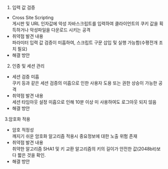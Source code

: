 1. 입력 값 검증
- Cross Site Scripting<br>
게시판 및 URL 인자값에 악성 자바스크립트를 입력하여 클라이언트의 쿠키 값을 획득하거나 악성파일을 다운로드 시키는 공격
- 취약점 발견 내용<br>
파라미터 입력 값 검증이 미흡하여, 스크립트 구문 삽입 및 실행 가능함(수평전개 조치 필요) 
- 해결 방안<br>


2. 인증 및 세션 관리
- 세션 검증 미흡<br>
쿠키 등과 같은 세션 검증의 미흡으로 인한 사용자 도용 또는 권한 상승이 가능한 공격
- 취약점 발견 내용<br>
세션 타임아웃 설정 미흡으로 인해 10분 이상 미 사용하여도 로그아웃 되지 않음
- 해결 방안<br>


3.암호화 적용
- 암호 적정성<br>
깨지기 쉬운 암호화 알고리즘 적용시 중요정보에 대한 노출 위험 존재
- 취약점 발견 내용<br>
취약한 알고리즘 SHA1 및 키 교환 알고리즘의 키의 길이가 안전한 값(2048bit)보다 짧은 것을 확인.
- 해결 방안<br>


